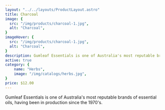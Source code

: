 ```yaml
---
layout: "../../layouts/ProductLayout.astro"
title: Charcoal
image: {
  src: "/img/products/charcoal-1.jpg",
  alt: "Charcoal",
}
imageHover: {
  src: "/img/products/charcoal-1.jpg",
  alt: "Charcoal",
}
description: Gumleaf Essentials is one of Australia's most reputable brands of essential oils
active: true
category: {
    name: "Herbs",
    image: "/img/catalogs/herbs.jpg",
}
price: $12.00
---
```


Gumleaf Essentials is one of Australia's most reputable brands of essential oils, having been in production since the 1970's.

